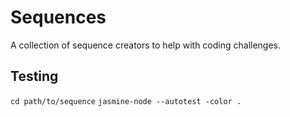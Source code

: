 # Sequences

A collection of sequence creators to help with coding challenges.

## Testing
`cd path/to/sequence`
`jasmine-node --autotest -color .`
